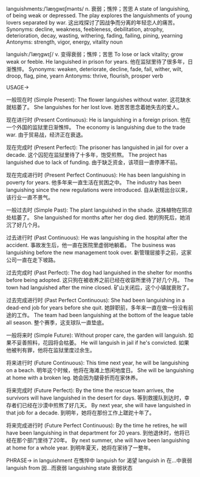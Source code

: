 languishments:/ˈlæŋɡwɪʃmənts/
n.
衰弱；憔悴；苦思
A state of languishing, of being weak or depressed.
The play explores the languishments of young lovers separated by war.  这出戏探讨了因战争而分离的年轻恋人的痛苦。
Synonyms: decline, weakness, feebleness, debilitation, atrophy, deterioration, decay, wasting, withering, fading, failing, pining, yearning
Antonyms: strength, vigor, energy, vitality
noun

languish:/ˈlæŋɡwɪʃ/
v.
变得衰弱；憔悴；苦思
To lose or lack vitality; grow weak or feeble.
He languished in prison for years. 他在监狱里待了很多年，日渐憔悴。
Synonyms: weaken, deteriorate, decline, fade, fail, wither, wilt, droop, flag, pine, yearn
Antonyms: thrive, flourish, prosper
verb


USAGE->

一般现在时 (Simple Present):
The flower languishes without water.  这花缺水就枯萎了。
She languishes for her lost love. 她苦苦思念着她失去的爱人。

现在进行时 (Present Continuous):
He is languishing in a foreign prison. 他在一个外国的监狱里日渐憔悴。
The economy is languishing due to the trade war. 由于贸易战，经济正在衰退。

现在完成时 (Present Perfect):
The prisoner has languished in jail for over a decade.  这个囚犯在监狱里待了十多年，饱受煎熬。
The project has languished due to lack of funding.  由于缺乏资金，该项目一直停滞不前。

现在完成进行时 (Present Perfect Continuous):
He has been languishing in poverty for years. 他多年来一直生活在贫困之中。
The industry has been languishing since the new regulations were introduced. 自从新规出台以来，该行业一直不景气。

一般过去时 (Simple Past):
The plant languished in the shade. 这株植物在阴凉处枯萎了。
She languished for months after her dog died. 她的狗死后，她消沉了好几个月。

过去进行时 (Past Continuous):
He was languishing in the hospital after the accident.  事故发生后，他一直在医院里虚弱地躺着。
The business was languishing before the new management took over.  新管理层接手之前，这家公司一直在走下坡路。

过去完成时 (Past Perfect):
The dog had languished in the shelter for months before being adopted. 这只狗在被收养之前已经在收容所里待了好几个月。
The town had languished after the mine closed.  矿山关闭后，这个小镇就衰败了。

过去完成进行时 (Past Perfect Continuous):
She had been languishing in a dead-end job for years before she quit. 她辞职前，多年来一直在做一份没有前途的工作。
The team had been languishing at the bottom of the league table all season.  整个赛季，这支球队一直垫底。

一般将来时 (Simple Future):
Without proper care, the garden will languish. 如果不妥善照料，花园将会枯萎。
He will languish in jail if he's convicted. 如果他被判有罪，他将在监狱里度过余生。

将来进行时 (Future Continuous):
This time next year, he will be languishing on a beach.  明年这个时候，他将在海滩上悠闲地度日。
She will be languishing at home with a broken leg. 她会因为腿骨折而在家休养。

将来完成时 (Future Perfect):
By the time the rescue team arrives, the survivors will have languished in the desert for days.  等到救援队到达时，幸存者们已经在沙漠中煎熬了好几天。
By next year, she will have languished in that job for a decade.  到明年，她将在那份工作上蹉跎十年了。

将来完成进行时 (Future Perfect Continuous):
By the time he retires, he will have been languishing in that department for 20 years.  到他退休时，他将已经在那个部门里待了20年。
By next summer, she will have been languishing at home for a whole year.  到明年夏天，她将在家待了一整年。


PHRASE->
in languishment  在憔悴中
languish for  渴望
languish in  在...中衰弱
languish from  因...而衰弱
languishing state  衰弱状态
